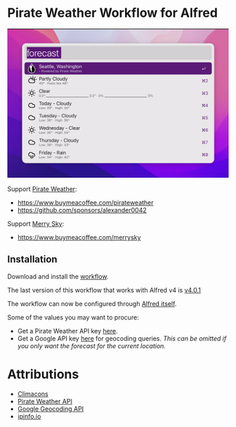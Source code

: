 # Pirate Weather Workflow for Alfred

![screenshot](./assets/screenshot.png)

Support [Pirate Weather](https://weather.pirateweather.net/):

- https://www.buymeacoffee.com/pirateweather
- https://github.com/sponsors/alexander0042

Support [Merry Sky](https://merrysky.net):

- https://www.buymeacoffee.com/merrysky

## Installation

Download and install the [workflow][releases].

[releases]: https://github.com/kejadlen/pirate-weather.alfredworkflow/releases

The last version of this workflow that works with Alfred v4 is [v4.0.1][v4.0.1]

[v4.0.1]: https://github.com/kejadlen/pirate-weather.alfredworkflow/releases/tag/v4.0.1

The workflow can now be configured through [Alfred itself][alfred-config].

[alfred-config]: https://www.alfredapp.com/help/workflows/user-configuration/

Some of the values you may want to procure:

- Get a Pirate Weather API key [here][pirate-weather-api-key].
- Get a Google API key [here][google-api-key] for geocoding queries. *This can
  be omitted if you only want the forecast for the current location.*

[pirate-weather-api-key]: https://pirate-weather.apiable.io/products/weather-data
[google-api-key]: https://developers.google.com/maps/documentation/geocoding/#api_key

# Attributions

- [Climacons](http://adamwhitcroft.com/climacons/)
- [Pirate Weather API](https://pirateweather.net/)
- [Google Geocoding API](https://developers.google.com/maps/documentation/geocoding/)
- [ipinfo.io](http://ipinfo.io/)
